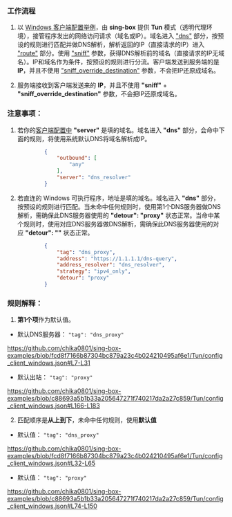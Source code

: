 ### 工作流程

1. 以 [Windows 客户端配置举例](config_client_windows.json)，由 **sing-box** 提供 **Tun** 模式（透明代理环境），接管程序发出的网络访问请求（域名或IP）。域名进入 ["dns"](config_client_windows.json#L32) 部分，按预设的规则进行匹配并做DNS解析，解析返回的IP（直接请求的IP）进入 ["route"](config_client_windows.json#L74) 部分。使用 ["sniff"](config_client_windows.json#L162) 参数，获得DNS解析前的域名（直接请求的IP无域名）。IP和域名作为条件，按预设的规则进行分流。客户端发送到服务端的是 **IP**，并且不使用 ["sniff_override_destination"](config_client_windows.json#L163) 参数，不会把IP还原成域名。

3. 服务端接收到客户端发送来的 **IP**，并且不使用 **"sniff"** + **"sniff_override_destination"** 参数，不会把IP还原成域名。

### 注意事项：

1. 若你的[客户端配置中](config_client_windows.json#L164) **"server"** 是填的域名。域名进入 **"dns"** 部分，会命中下面的规则，将使用系统默认DNS将域名解析成IP。

```json
            {
                "outbound": [
                    "any"
                ],
                "server": "dns_resolver"
            }
```

2. 若直连的 Windows 可执行程序，地址是填的域名。域名进入 **"dns"** 部分，按预设的规则进行匹配。当未命中任何规则时，使用第1个DNS服务器做DNS解析，需确保此DNS服务器使用的 **"detour": "proxy"** 状态正常。当命中某个规则时，使用对应DNS服务器做DNS解析，需确保此DNS服务器使用的对应 **"detour": ""** 状态正常。

```json
            {
                "tag": "dns_proxy",
                "address": "https://1.1.1.1/dns-query",
                "address_resolver": "dns_resolver",
                "strategy": "ipv4_only",
                "detour": "proxy"
            }
```

### 规则解释：

1. **第1个项**作为默认值。

- 默认DNS服务器： `"tag": "dns_proxy"`

https://github.com/chika0801/sing-box-examples/blob/fcd8f7166b87304bc879a23c4b024210495af6e1/Tun/config_client_windows.json#L7-L31

- 默认出站： `"tag": "proxy"`

https://github.com/chika0801/sing-box-examples/blob/c88693a5b1b33a205647271f740217da2a27c859/Tun/config_client_windows.json#L166-L183

2. 匹配顺序是**从上到下**，未命中任何规则，使用**默认值**

- 默认值： `"tag": "dns_proxy"`

https://github.com/chika0801/sing-box-examples/blob/fcd8f7166b87304bc879a23c4b024210495af6e1/Tun/config_client_windows.json#L32-L65

- 默认值： `"tag": "proxy"`

https://github.com/chika0801/sing-box-examples/blob/c88693a5b1b33a205647271f740217da2a27c859/Tun/config_client_windows.json#L74-L150

